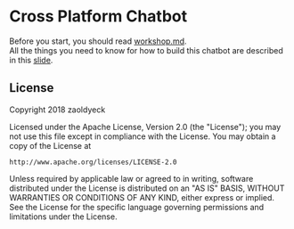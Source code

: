 # Cross Platform Chatbot
Before you start, you should read [workshop.md](https://github.com/zaoldyeck/integration-chatbot/blob/master/workshop.md).
<br/>
All the things you need to know for how to build this chatbot are described in this [slide](https://lihi.cc/5Fh1U).

## License

Copyright 2018 zaoldyeck

Licensed under the Apache License, Version 2.0 (the "License");
you may not use this file except in compliance with the License.
You may obtain a copy of the License at

    http://www.apache.org/licenses/LICENSE-2.0

Unless required by applicable law or agreed to in writing, software
distributed under the License is distributed on an "AS IS" BASIS,
WITHOUT WARRANTIES OR CONDITIONS OF ANY KIND, either express or implied.
See the License for the specific language governing permissions and
limitations under the License.